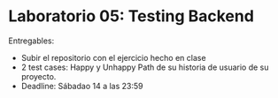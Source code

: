 # Laboratorio 05: Testing Backend

Entregables:

- Subir el repositorio con el ejercicio hecho en clase
- 2 test cases: Happy y Unhappy Path de su historia de usuario de su proyecto.
- Deadline: Sábadao 14 a las 23:59
